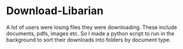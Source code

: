 # Download-Libarian
A lot of users were losing files they were downloading. These include documents, pdfs, images etc. So I made a python script to run in the background to sort their downloads into folders by document type. 
